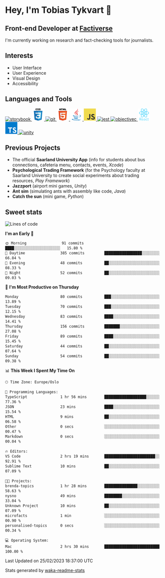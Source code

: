 # Hey, I'm Tobias Tykvart 🦉

## Front-end Developer at [Factiverse](https://www.factiverse.no/)

I'm currently working on research and fact-checking tools for journalists.

## Interests

- User Interface
- User Experience
- Visual Design
- Accessibility

## Languages and Tools

<!-- https://devicon.dev/ -->
<p align="left"> <a href="https://storybook.js.org/" target="_blank" rel="noreferrer"> <img src="https://cdn.jsdelivr.net/gh/devicons/devicon/icons/storybook/storybook-original.svg" alt="storybook" width="40" height="40"/> </a> <a href="https://www.w3schools.com/css/" target="_blank" rel="noreferrer"> <img src="https://raw.githubusercontent.com/devicons/devicon/master/icons/css3/css3-original-wordmark.svg" alt="css3" width="40" height="40"/> </a> <a href="https://git-scm.com/" target="_blank" rel="noreferrer"> <img src="https://www.vectorlogo.zone/logos/git-scm/git-scm-icon.svg" alt="git" width="40" height="40"/> </a> <a href="https://www.w3.org/html/" target="_blank" rel="noreferrer"> <img src="https://raw.githubusercontent.com/devicons/devicon/master/icons/html5/html5-original-wordmark.svg" alt="html5" width="40" height="40"/> </a> <a href="https://www.java.com" target="_blank" rel="noreferrer"> <img src="https://raw.githubusercontent.com/devicons/devicon/master/icons/java/java-original.svg" alt="java" width="40" height="40"/> </a> <a href="https://developer.mozilla.org/en-US/docs/Web/JavaScript" target="_blank" rel="noreferrer"> <img src="https://raw.githubusercontent.com/devicons/devicon/master/icons/javascript/javascript-original.svg" alt="javascript" width="40" height="40"/> </a> <a href="https://jestjs.io" target="_blank" rel="noreferrer"> <img src="https://www.vectorlogo.zone/logos/jestjsio/jestjsio-icon.svg" alt="jest" width="40" height="40"/> </a> <a href="https://developer.apple.com/library/archive/documentation/Cocoa/Conceptual/ProgrammingWithObjectiveC/Introduction/Introduction.html" target="_blank" rel="noreferrer"> <img src="https://www.vectorlogo.zone/logos/apple_objectivec/apple_objectivec-icon.svg" alt="objectivec" width="40" height="40"/> </a> <a href="https://reactjs.org/" target="_blank" rel="noreferrer"> <img src="https://raw.githubusercontent.com/devicons/devicon/master/icons/react/react-original-wordmark.svg" alt="react" width="40" height="40"/> </a> <a href="https://www.typescriptlang.org/" target="_blank" rel="noreferrer"> <img src="https://raw.githubusercontent.com/devicons/devicon/master/icons/typescript/typescript-original.svg" alt="typescript" width="40" height="40"/> </a> <a href="https://unity.com/" target="_blank" rel="noreferrer"> <img src="https://www.vectorlogo.zone/logos/unity3d/unity3d-icon.svg" alt="unity" width="40" height="40"/> </a> </p>

## Previous Projects

- The official **Saarland University App** (info for students about bus connections, cafeteria menu, contacts, events, _Xcode_)
- **Psychological Trading Framework** (for the Psychology faculty at Saarland University to create social experiments about trading resources, _Play Framework_)
- **Jazzport** (airport mini games, _Unity_)
- **Ant sim** (simulating ants with assembly like code, _Java_)
- **Catch the sun** (mini game, _Python_)

## Sweet stats

<!--START_SECTION:waka-->
![Lines of code](https://img.shields.io/badge/From%20Hello%20World%20I%27ve%20Written-1.5%20million%20lines%20of%20code-blue)

**I'm an Early 🐤** 

```text
🌞 Morning                91 commits          ████░░░░░░░░░░░░░░░░░░░░░   15.80 % 
🌆 Daytime                385 commits         █████████████████░░░░░░░░   66.84 % 
🌃 Evening                48 commits          ██░░░░░░░░░░░░░░░░░░░░░░░   08.33 % 
🌙 Night                  52 commits          ██░░░░░░░░░░░░░░░░░░░░░░░   09.03 % 
```
📅 **I'm Most Productive on Thursday** 

```text
Monday                   80 commits          ███░░░░░░░░░░░░░░░░░░░░░░   13.89 % 
Tuesday                  70 commits          ███░░░░░░░░░░░░░░░░░░░░░░   12.15 % 
Wednesday                83 commits          ████░░░░░░░░░░░░░░░░░░░░░   14.41 % 
Thursday                 156 commits         ███████░░░░░░░░░░░░░░░░░░   27.08 % 
Friday                   89 commits          ████░░░░░░░░░░░░░░░░░░░░░   15.45 % 
Saturday                 44 commits          ██░░░░░░░░░░░░░░░░░░░░░░░   07.64 % 
Sunday                   54 commits          ██░░░░░░░░░░░░░░░░░░░░░░░   09.38 % 
```


📊 **This Week I Spent My Time On** 

```text
🕑︎ Time Zone: Europe/Oslo

💬 Programming Languages: 
TypeScript               1 hr 56 mins        ███████████████████░░░░░░   77.36 % 
JSON                     23 mins             ████░░░░░░░░░░░░░░░░░░░░░   15.54 % 
HTML                     9 mins              ██░░░░░░░░░░░░░░░░░░░░░░░   06.58 % 
Other                    0 secs              ░░░░░░░░░░░░░░░░░░░░░░░░░   00.47 % 
Markdown                 0 secs              ░░░░░░░░░░░░░░░░░░░░░░░░░   00.04 % 

🔥 Editors: 
VS Code                  2 hrs 19 mins       ███████████████████████░░   92.91 % 
Sublime Text             10 mins             ██░░░░░░░░░░░░░░░░░░░░░░░   07.09 % 

🐱‍💻 Projects: 
brenda-topics            1 hr 28 mins        ███████████████░░░░░░░░░░   58.63 % 
nysno                    49 mins             ████████░░░░░░░░░░░░░░░░░   33.04 % 
Unknown Project          10 mins             ██░░░░░░░░░░░░░░░░░░░░░░░   07.09 % 
microfacts               1 min               ░░░░░░░░░░░░░░░░░░░░░░░░░   00.90 % 
personalised-topics      0 secs              ░░░░░░░░░░░░░░░░░░░░░░░░░   00.34 % 

💻 Operating System: 
Mac                      2 hrs 30 mins       █████████████████████████   100.00 % 
```


 Last Updated on 25/02/2023 18:37:00 UTC
<!--END_SECTION:waka-->

Stats generated by [waka-readme-stats](https://github.com/anmol098/waka-readme-stats)
